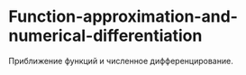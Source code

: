 # Function-approximation-and-numerical-differentiation

Приближение функций и численное дифференцирование.

